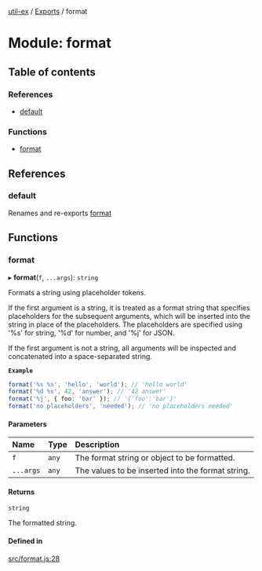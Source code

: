 [util-ex](../README.md) / [Exports](../modules.md) / format

# Module: format

## Table of contents

### References

- [default](format.md#default)

### Functions

- [format](format.md#format)

## References

### default

Renames and re-exports [format](format.md#format)

## Functions

### format

▸ **format**(`f`, `...args`): `string`

Formats a string using placeholder tokens.

If the first argument is a string, it is treated as a format string that
specifies placeholders for the subsequent arguments, which will be inserted
into the string in place of the placeholders. The placeholders are
specified using '%s' for string, '%d' for number, and '%j' for JSON.

If the first argument is not a string, all arguments will be inspected and
concatenated into a space-separated string.

**`Example`**

```ts
format('%s %s', 'hello', 'world'); // 'hello world'
format('%d %s', 42, 'answer'); // '42 answer'
format('%j', { foo: 'bar' }); // '{'foo':'bar'}'
format('no placeholders', 'needed'); // 'no placeholders needed'
```

#### Parameters

| Name | Type | Description |
| :------ | :------ | :------ |
| `f` | `any` | The format string or object to be formatted. |
| `...args` | `any` | The values to be inserted into the format string. |

#### Returns

`string`

The formatted string.

#### Defined in

[src/format.js:28](https://github.com/snowyu/util-ex.js/blob/485ec28/src/format.js#L28)
